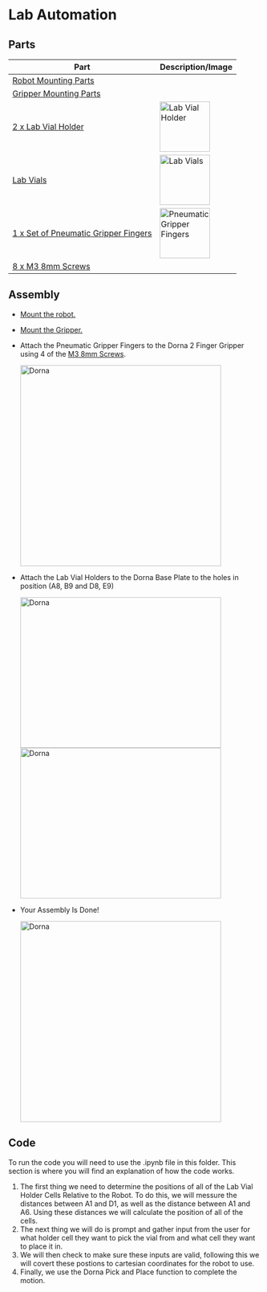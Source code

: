# **Lab Automation**

## **Parts**
| **Part** | **Description/Image** |
|---|---|
| [Robot Mounting Parts](https://github.com/dorna-robotics/education/blob/main/mount_robot/README.md#parts) |   |
| [Gripper Mounting Parts](https://github.com/dorna-robotics/education/blob/main/attach_two_finger_pneumatic_gripper/README.md#parts) |   |
| [2 x Lab Vial Holder](https://github.com/dorna-robotics/education/blob/main/lab_automation/Asset/Vial%20Holder%20v10.stl) | <img src="https://i.imgur.com/MbY7aJw.jpeg" alt="Lab Vial Holder" width="100"/> |
| [Lab Vials](https://www.amazon.com/dp/B0C8CVQK46?ref=cm_sw_r_cp_ud_dp_GB0VGHMMAQMXRGTBVY2K&ref_=cm_sw_r_cp_ud_dp_GB0VGHMMAQMXRGTBVY2K&social_share=cm_sw_r_cp_ud_dp_GB0VGHMMAQMXRGTBVY2K&skipTwisterOG=2&th=1) | <img src="https://i.imgur.com/iZYnaa3.jpeg" alt="Lab Vials" width="100"/> |
| [1 x Set of Pneumatic Gripper Fingers](https://github.com/dorna-robotics/education/blob/main/lab_automation/Asset/Gripper%20Finger%20v27.stl) | <img src="https://i.imgur.com/eIwONke.jpeg" alt="Pneumatic Gripper Fingers" width="100"/> |
| [8 x M3 8mm Screws](https://www.mcmaster.com/91290A113/) |   |

## **Assembly**

 * [Mount the robot.](https://github.com/dorna-robotics/education/blob/main/mount_robot/README.md#assembly)
   
 * [Mount the Gripper.](https://github.com/dorna-robotics/education/blob/main/attach_two_finger_pneumatic_gripper/README.md#assembly)

 * Attach the Pneumatic Gripper Fingers to the Dorna 2 Finger Gripper using 4 of the [M3 8mm Screws](https://www.mcmaster.com/91290A113/).

   <img src="https://i.imgur.com/qICma2g.jpeg" alt="Dorna" width ="400"/>

 * Attach the Lab Vial Holders to the Dorna Base Plate to the holes in position (A8, B9 and D8, E9)

   <img src="https://i.imgur.com/rmLVyGH.jpeg" alt="Dorna" Height ="300" Width="400"/>
   <img src="https://i.imgur.com/gDl34yZ.jpeg" alt="Dorna" Height ="300" Width="400"/>

* Your Assembly Is Done!
  
   <img src="https://i.imgur.com/9lVQlcO.jpeg" alt="Dorna" width ="400"/>

## **Code**
To run the code you will need to use the .ipynb file in this folder. This section is where you will find an explanation of how the code works.

 1. The first thing we need to determine the positions of all of the Lab Vial Holder Cells Relative to the Robot. To do this, we will messure the distances between A1 and D1, as well as the distance between A1 and A6. Using these distances we will calculate the position of all of the cells.
 2. The next thing we will do is prompt and gather input from the user for what holder cell they want to pick the vial from and what cell they want to place it in.
 3. We will then check to make sure these inputs are valid, following this we will covert these postions to cartesian coordinates for the robot to use.
 4. Finally, we use the Dorna Pick and Place function to complete the motion.
